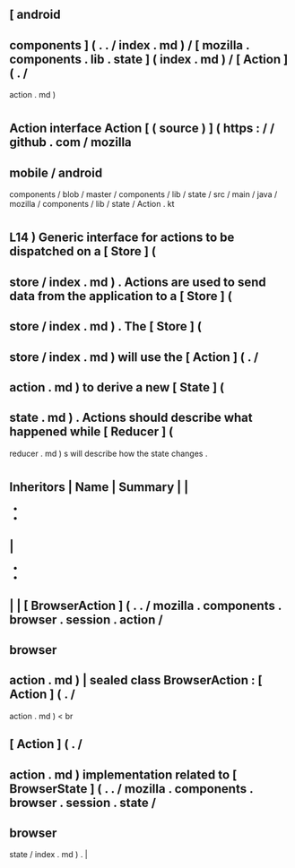 [
android
-
components
]
(
.
.
/
index
.
md
)
/
[
mozilla
.
components
.
lib
.
state
]
(
index
.
md
)
/
[
Action
]
(
.
/
-
action
.
md
)
#
Action
interface
Action
[
(
source
)
]
(
https
:
/
/
github
.
com
/
mozilla
-
mobile
/
android
-
components
/
blob
/
master
/
components
/
lib
/
state
/
src
/
main
/
java
/
mozilla
/
components
/
lib
/
state
/
Action
.
kt
#
L14
)
Generic
interface
for
actions
to
be
dispatched
on
a
[
Store
]
(
-
store
/
index
.
md
)
.
Actions
are
used
to
send
data
from
the
application
to
a
[
Store
]
(
-
store
/
index
.
md
)
.
The
[
Store
]
(
-
store
/
index
.
md
)
will
use
the
[
Action
]
(
.
/
-
action
.
md
)
to
derive
a
new
[
State
]
(
-
state
.
md
)
.
Actions
should
describe
what
happened
while
[
Reducer
]
(
-
reducer
.
md
)
s
will
describe
how
the
state
changes
.
#
#
#
Inheritors
|
Name
|
Summary
|
|
-
-
-
|
-
-
-
|
|
[
BrowserAction
]
(
.
.
/
mozilla
.
components
.
browser
.
session
.
action
/
-
browser
-
action
.
md
)
|
sealed
class
BrowserAction
:
[
Action
]
(
.
/
-
action
.
md
)
<
br
>
[
Action
]
(
.
/
-
action
.
md
)
implementation
related
to
[
BrowserState
]
(
.
.
/
mozilla
.
components
.
browser
.
session
.
state
/
-
browser
-
state
/
index
.
md
)
.
|

